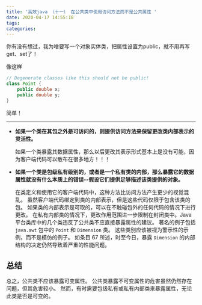 ```yaml
---
title: '高效java （十一） 在公共类中使用访问方法而不是公共属性 '
date: 2020-04-17 14:55:18
tags:
categories:
---
```




你有没有想过，我为啥要写一个对象实体类，把属性设置为public，就不用再写get、set了！

像这样

```java
// Degenerate classes like this should not be public!
class Point {
    public double x;
    public double y;
}
```

简单！



---


- **如果一个类在其包之外是可访问的，则提供访问方法来保留更改类内部表示的灵活性。**

  如果一个类暴露其数据属性，那么以后更改其表示形式基本上是没有可能，因为客户端代码可以散布在很多地方！！！

- **如果一个类是包级私有级别的，或者是一个私有类的内部，那么暴露它的数据属性就没有什么本质上的错误--假设它们提供足够描述该类提供的对象。**

  在类定义和使用它的客户端代码中，这种方法比访问方法产生更少的视觉混乱。 虽然客户端代码绑定到类的内部表示，但是这些代码仅限于包含该类的包。 如果类的内部表示是可取的，可以在不触碰包外的任何代码的情况下进行更改。 在私有内部类的情况下，更改作用范围进一步限制在封闭类中。Java 平台类库中的几个类违反了公共类不应直接暴露属性的建议。 著名的例子包括 `java.awt` 包中的 `Point` 和 `Dimension` 类。 这些类别应该被视为警示性的示例，而不是模仿的例子。 如条目 67 所述，时至今日，暴露 `Dimension` 的内部结构的决定仍然导致着严重的性能问题。

## 总结



总之，公共类不应该暴露可变属性。 公共类暴露不可变属性的危害虽然仍然存在问题，但其危害较小。 然而，有时需要包级私有或私有内部类来暴露属性，无论此类是否是可变的。